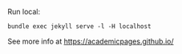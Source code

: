 Run local:
```
bundle exec jekyll serve -l -H localhost
```

See more info at https://academicpages.github.io/


